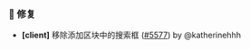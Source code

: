 ### 🐛 修复

- **[client]** 移除添加区块中的搜索框 ([#5577](https://github.com/nocobase/nocobase/pull/5577)) by @katherinehhh

